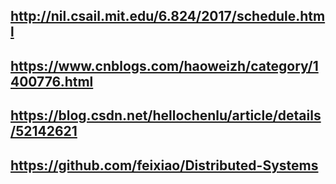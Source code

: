 ## http://nil.csail.mit.edu/6.824/2017/schedule.html
## https://www.cnblogs.com/haoweizh/category/1400776.html
## https://blog.csdn.net/hellochenlu/article/details/52142621
## https://github.com/feixiao/Distributed-Systems
